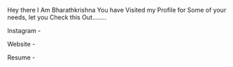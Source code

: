 Hey there I Am Bharathkrishna 
You have Visited my Profile for Some of your needs, let you Check this Out........


Instagram - 

Website - 

Resume -
